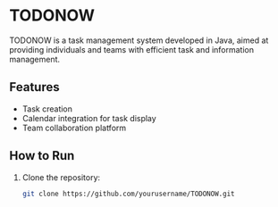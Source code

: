 # TODONOW

TODONOW is a task management system developed in Java, aimed at providing individuals and teams with efficient task and information management.

## Features
- Task creation
- Calendar integration for task display
- Team collaboration platform

## How to Run
1. Clone the repository:
   ```bash
   git clone https://github.com/yourusername/TODONOW.git

